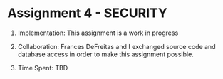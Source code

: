 # Assignment 4 - SECURITY

1. Implementation:
        This assignment is a work in progress

2. Collaboration: 
        Frances DeFreitas and I exchanged source code and 
database access in order to make this assignment possible.

3. Time Spent:
        TBD
